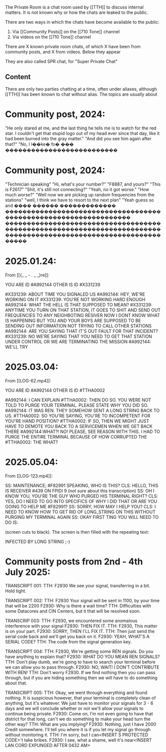 The Private Room is a chat room used by [[TTH]] to discuss internal matters. It is not known why or how the chats are leaked to the public.

There are two ways in which the chats have become available to the public:
1. Via [[Community Posts]] on the [[710 Tone]] channel
2. Via videos on the [[710 Tone]] channel

There are X known private room chats, of which X have been from community posts, and X from videos. Below they appear 

They are also called SPR chat, for "Super Private Chat"
## Content
There are only two parties chatting at a time, often under aliases, although [[TTH]] has been known to chat without alias. The topics are usually about 

# Community post, 2024:

"He only stared at me, and the last thing he tells me is to watch for the red star. I couldn't get that stupid logo out of my head ever since that day, like it had been burned into the gray matter."
"And did you see him again after that?"
"No, I l��ke� fo� ��� ��������������������������

# Community post, 2024:

"Technician speaking"
"Hi, what's your number?"
"F8887, and yours?"
"This is F2617"
"Shit, it's still not connecting?"
"Yeah, no it got worse."
"How much worse?"
"Well now we are picking up random frequencies from the stations"
"well, I think we have to resort to the next plan"
"Yeah guess so and ���� ������ ������������� ����������������������������������������������������������������� �����������������������������������������������������������������������������������������������������������������



# 2025.01.24: 
From [[{_ _ _-_ _._ _ _}re]]:

YOU ARE ID #A992144
OTHER IS ID #X331239

#X331239: ABOUT TIME YOU SIGNALED US
#A992144: HEY, WE'RE WORKING ON IT
#X331239: YOU'RE NOT WORKING HARD ENOUGH
#A992144: WHAT THE HELL IS THAT SUPPOSED TO MEAN?
#X331239: ANYTIME YOU TURN ON THAT STATION, IT GOES TO SHIT AND SEND OUT FREQUENCIES TO ANY NEIGHBOTING RESIVER NOW I DONT KNOW WHAT IS HAPPENING BUT YOU AND YOUR BOYS ARE SUPPOSED TO BE SENDING OUT INFORMATION NOT TRYING TO CALL OTHER STATIONS
#A992144: ARE YOU SAYING THAT IT'S OUT FAULT FOR THAT INCIDENT?
#X331239: NO WE'RE SAYING THAT YOU NEED TO GET THAT STATION UNDER CONTROL OR WE ARE TERMINATING THE MISSION
#A992144: WE'LL TRY

# 2025.03.04:
From [[LOG-62.mp4]]:

YOU ARE ID #A992144
OTHER IS ID #TTHA0002    

#A992144: I CAN EXPLAIN
#TTHA0002: THEN DO SO. YOU WERE NOT TOLD TO PURGE YOUR TERMINAL. PLEASE STATE WHY YOU DID SO.
#A992144: IT WAS REN. THEY SOMEHOW SENT A LONG STRING BACK TO US.
#TTHA0002: SO YOU'RE SAYING, YOU'RE TO INCOMPETENT FOR YOU'RE HAND POSITION?
#TTHA0002: IF SO, THEN WE MIGHT JUST HAVE TO DEMOTE YOU BACK TO A SERVICEMEN WHEN WE GET BACK THERE
#A992144:WHAT?! NO! PLEASE, SEE REASON WITH THIS. I HAD TO PURGE THE ENTIRE TERMINAL BECAUSE OF HOW CORRUPTED THE
#TTHA0002: THE WHAT?


# 2025.05.04:
From [[LOG-123.mp4]]:

SS:     MAINTENANCE; #F82991 SPEAKING, WHO IS THIS?
CLS:   HELLO, THIS IS RECEIVER #439 ON FPIDI 9     (not sure about this transcription)
SS:     OH I KNOW YOU, YOU'RE THE GUY WHO PURGED HIS TERMINAL RIGHT?
CLS:   YES, DO I NEED TO GO INTO SPECIFICS OF WHY I DID THAT OR ARE YOU GOING TO HELP ME #F82991?
SS:      SORRY, HOW MAY I HELP YOU?
CLS:    I NEED TO KNOW HOW TO GET RID OF LONG_STRING ON THIS WITHOUT PURGING MY TERMINAL AGAIN
SS:     OKAY FIRST TING YOU WILL NEED TO DO IS:

(screen cuts to black).
The screen is then filled with the repeating text:

INFECTED BY LONG STRING ;-) 


# Community posts from 2nd - 4th July 2025:

TRANSCRIPT 001:
TTH: F2930 We see your signal, transferring in a bit. Hold tight.

TRANSCRIPT 002:
TTH: F2930 Your signal will be sent in 1100, by your time that will be 2200
F2930: Why is there a wait time?
TTH: Difficulties with some Datacores and CIN Centers, but it that will be resolved soon.

TRANSCRIP 003:
TTH: F2930, we encountered some anomalous interference with your signal
F2930: THEN FIX IT.
TTH: F2930, This matter is on your part.
F2930: SORRY, THEN I'LL FIX IT.
TTH: Then just send the serial code back and we'll get you back on it.
F2930: YEAH, WHAT'S A SERIAL CODE?
TTH: The code from the signal generation key.

TRANSCRIPT 004:
TTH: F2930, We're getting some REN signals. Do you have anything to explain that?
F2930: WHAT DO YOU MEAN REN SIGNALS?
TTH: Don't play dumb, we're going to have to search your terminal before we can allow you to pass through.
F2930: NO, WAIT! I DON'T CONTRIBUTE WITH REN!
TTH: Don't worry F2930. If we find nothing then you can pass through, but if you are hiding something then we will have to do something about that.

TRANSCRIPT 005:
TTH: Okay, we went through everything and found nothing. It is suspicious however, that your terminal is completely clean of anything, but it's whatever. We just have to monitor your signals for 3 - 6 days and we will conclude whether or not we'll allow your signals to continue being private.
F2930: Come on, I'm not even going to have that district for that long, can't we do something to make your head turn the other way?
TTH: What are you implying?
F2930: Nothing, just I have 2000 Credit somewhere. I'll tell you where it is if you let my signal go through without monitoring it.
TTH: I'm sorry, but I can\<INSERT S PROTECTED CODE>'t take bribes.
F2930: I see, what a shame, well it's near\<INSERT LAN CORD EXPUNGED AFTER 0432 AM>
